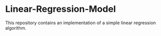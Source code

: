 # Linear-Regression-Model
This repository contains an implementation of a simple linear regression algorithm.
